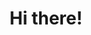 ---
section: intro
title: Hi there!
description: I’m John and I’m a Backend & Devops engineer!
action: Hire me
---